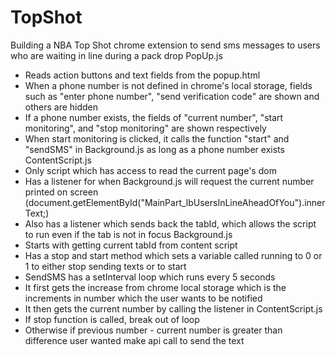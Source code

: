 # TopShot
Building a NBA Top Shot chrome extension to send sms messages to users who are waiting in line during a pack drop
PopUp.js
- Reads action buttons and text fields from the popup.html
- When a phone number is not defined in chrome's local storage, fields such as "enter phone number", "send verification code" are shown and others are hidden
- If a phone number exists, the fields of "current number", "start monitoring", and "stop monitoring" are shown respectively
- When start monitoring is clicked, it calls the function "start" and "sendSMS" in Background.js as long as a phone number exists
ContentScript.js
- Only script which has access to read the current page's dom
- Has a listener for when Background.js will request the current number printed on screen (document.getElementById("MainPart_lbUsersInLineAheadOfYou").innerText;)
- Also has a listener which sends back the tabId, which allows the script to run even if the tab is not in focus
Background.js
- Starts with getting current tabId from content script
- Has a stop and start method which sets a variable called running to 0 or 1 to either stop sending texts or to start
- SendSMS has a setInterval loop which runs every 5 seconds
- It first gets the increase from chrome local storage which is the increments in number which the user wants to be notified
- It then gets the current number by calling the listener in ContentScript.js
- If stop function is called, break out of loop
- Otherwise if previous number - current number is greater than difference user wanted make api call to send the text
